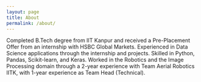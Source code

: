 ```yaml
---
layout: page
title: About
permalink: /about/
---
```


Completed B.Tech degree from IIT Kanpur and received a Pre-Placement Offer from an internship with HSBC Global Markets. Experienced in Data Science applications through the internship and projects. Skilled in Python, Pandas, Scikit-learn, and Keras. Worked in the Robotics and the Image Processing domain through a 2-year experience with Team Aerial Robotics IITK, with 1-year experience as Team Head (Technical).